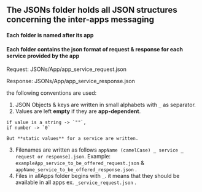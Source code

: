 ## The JSONs folder holds all JSON structures concerning the inter-apps messaging

#### Each folder is named after its app
#### Each folder contains the json format of request & response for each service provided by the app

Request: JSONs/App/app_service_request.json

Response: JSONs/App/app_service_response.json

the following conventions are used:
  1. JSON Objects & keys are written in small alphabets with `_` as separator.
  2. Values are left **empty** if they are **app-dependent**.
  
    if value is a string -> `""`, 
    if number -> `0` 
    
    But **static values** for a service are written.
  3. Filenames are written as follows `appName (camelCase) _ service _ request or response].json`. 
  Example: `exampleApp_service_to_be_offered_request.json` & `appName_service_to_be_offered_response.json` .
  4. Files in allApps folder begins with `_`. it means that they should be available in all apps ex. `_service_request.json` .

